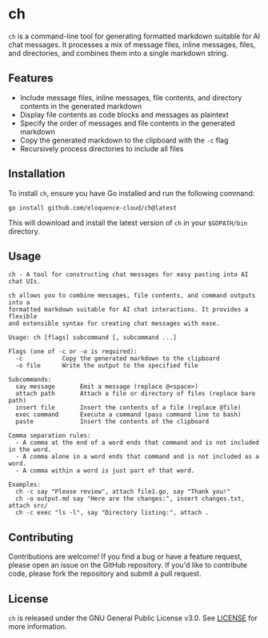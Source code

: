 # ch

`ch` is a command-line tool for generating formatted markdown suitable for AI chat messages. It processes a mix of message files, inline messages, files, and directories, and combines them into a single markdown string.

## Features

- Include message files, inline messages, file contents, and directory contents in the generated markdown
- Display file contents as code blocks and messages as plaintext
- Specify the order of messages and file contents in the generated markdown
- Copy the generated markdown to the clipboard with the `-c` flag
- Recursively process directories to include all files

## Installation

To install `ch`, ensure you have Go installed and run the following command:

```
go install github.com/eloquence-cloud/ch@latest
```

This will download and install the latest version of `ch` in your `$GOPATH/bin` directory.

## Usage

```
ch - A tool for constructing chat messages for easy pasting into AI chat UIs.

ch allows you to combine messages, file contents, and command outputs into a
formatted markdown suitable for AI chat interactions. It provides a flexible
and extensible syntax for creating chat messages with ease.

Usage: ch [flags] subcommand [, subcommand ...]

Flags (one of -c or -o is required):
  -c           Copy the generated markdown to the clipboard
  -o file      Write the output to the specified file

Subcommands:
  say message       Emit a message (replace @<space>)
  attach path       Attach a file or directory of files (replace bare path)
  insert file       Insert the contents of a file (replace @file)
  exec command      Execute a command (pass command line to bash)
  paste             Insert the contents of the clipboard

Comma separation rules:
  - A comma at the end of a word ends that command and is not included in the word.
  - A comma alone in a word ends that command and is not included as a word.
  - A comma within a word is just part of that word.

Examples:
  ch -c say "Please review", attach file1.go, say "Thank you!"
  ch -o output.md say "Here are the changes:", insert changes.txt, attach src/
  ch -c exec "ls -l", say "Directory listing:", attach .
```

## Contributing

Contributions are welcome! If you find a bug or have a feature request, please open an issue on the GitHub repository. If you'd like to contribute code, please fork the repository and submit a pull request.

## License

`ch` is released under the GNU General Public License v3.0. See [LICENSE](LICENSE) for more information.
